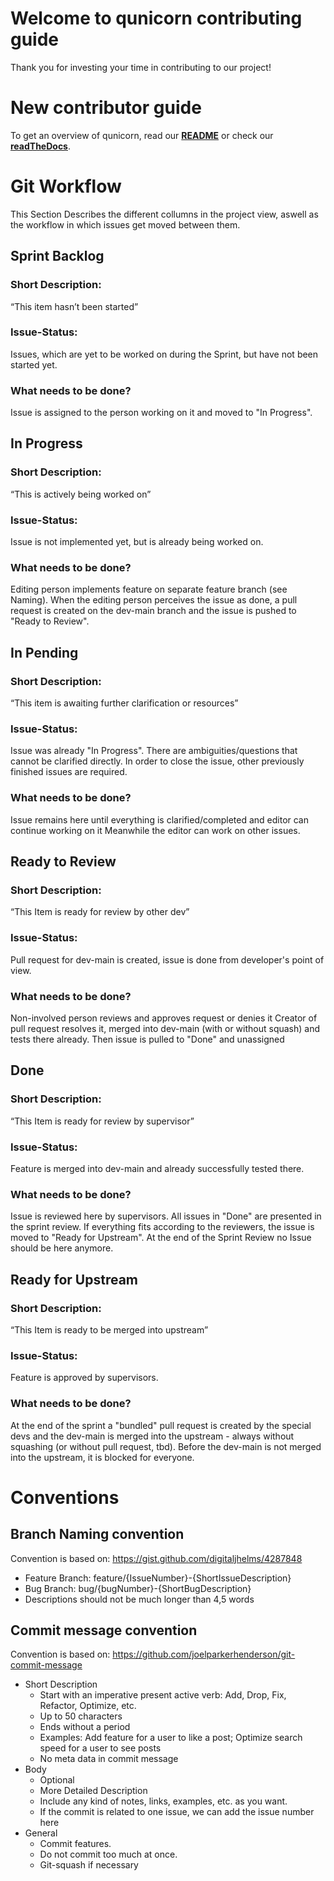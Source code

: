 # Welcome to qunicorn contributing guide
Thank you for investing your time in contributing to our project! 

# New contributor guide
To get an overview of qunicorn, read our **[README](README.md)** or check our **[readTheDocs](https://qunicorn-core.readthedocs.io/en/latest/#)**.


# Git Workflow 
This Section Describes the different collumns in the project view, aswell as the workflow in which issues get moved between them.

## Sprint Backlog
### Short Description:
“This item hasn’t been started”
### Issue-Status: 
Issues, which are yet to be worked on during the Sprint, but have not been started yet.
### What needs to be done?
Issue is assigned to the person working on it and moved to "In Progress".

## In Progress
### Short Description:
“This is actively being worked on”
### Issue-Status: 
Issue is not implemented yet, but is already being worked on.
### What needs to be done?
Editing person implements feature on separate feature branch (see Naming).
When the editing person perceives the issue as done, a pull request is created on the dev-main branch and the issue is pushed to "Ready to Review".

## In Pending
### Short Description:
“This item is awaiting further clarification or resources”
### Issue-Status: 
Issue was already "In Progress".
There are ambiguities/questions that cannot be clarified directly.
In order to close the issue, other previously finished issues are required.
### What needs to be done?
Issue remains here until everything is clarified/completed and editor can continue working on it
Meanwhile the editor can work on other issues.

## Ready to Review
### Short Description:
“This Item is ready for review by other dev”
### Issue-Status: 
Pull request for dev-main is created, issue is done from developer's point of view.
### What needs to be done?
Non-involved person reviews and approves request or denies it
Creator of pull request resolves it, merged into dev-main (with or without squash) and tests there already.
Then issue is pulled to "Done" and unassigned

## Done
### Short Description:
“This Item is ready for review by supervisor”
### Issue-Status: 
Feature is merged into dev-main and already successfully tested there.
### What needs to be done?
Issue is reviewed here by supervisors.
All issues in "Done" are presented in the sprint review.
If everything fits according to the reviewers, the issue is moved to "Ready for Upstream".
At the end of the Sprint Review no Issue should be here anymore.

## Ready for Upstream
### Short Description:
“This Item is ready to be merged into upstream”
### Issue-Status: 
Feature is approved by supervisors.
### What needs to be done?
At the end of the sprint a "bundled" pull request is created by the special devs and the dev-main is merged into the upstream - always without squashing (or without pull request, tbd).
Before the dev-main is not merged into the upstream, it is blocked for everyone.

# Conventions
## Branch Naming convention
Convention is based on: <https://gist.github.com/digitaljhelms/4287848>
* Feature Branch: feature/{IssueNumber}-{ShortIssueDescription}
* Bug Branch: bug/{bugNumber}-{ShortBugDescription}
* Descriptions should not be much longer than 4,5 words

## Commit message convention
Convention is based on: <https://github.com/joelparkerhenderson/git-commit-message>
* Short Description
    * Start with an imperative present active verb: Add, Drop, Fix, Refactor, Optimize, etc.
    * Up to 50 characters
    * Ends without a period
    * Examples: Add feature for a user to like a post; Optimize search speed for a user to see posts
    * No meta data in commit message
* Body
    * Optional
    * More Detailed Description
    * Include any kind of notes, links, examples, etc. as you want.
    * If the commit is related to one issue, we can add the issue number here
* General
    * Commit features.
    * Do not commit too much at once.
    * Git-squash if necessary

